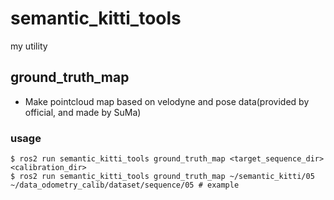 semantic_kitti_tools
====

my utility

## ground_truth_map
* Make pointcloud map based on velodyne and pose data(provided by official, and made by SuMa)

### usage
```
$ ros2 run semantic_kitti_tools ground_truth_map <target_sequence_dir> <calibration_dir>
$ ros2 run semantic_kitti_tools ground_truth_map ~/semantic_kitti/05  ~/data_odometry_calib/dataset/sequence/05 # example
```
